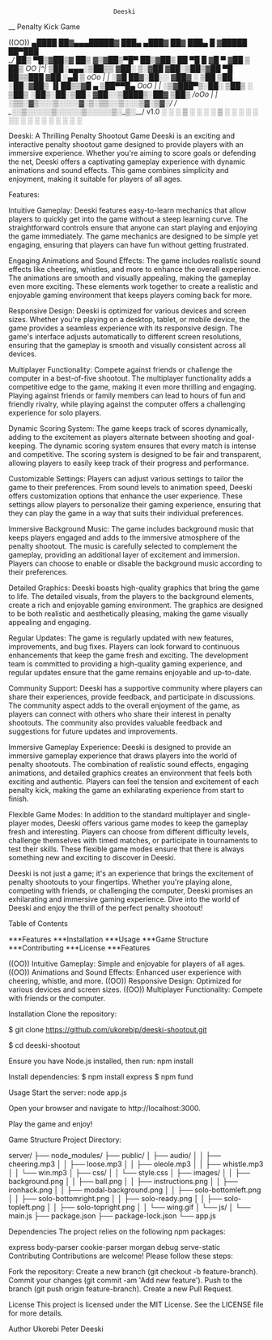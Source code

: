                                  Deeski
  __                        Penalty Kick Game
  
((OO))   ▄████  ██▓▄▄▄█████▓ ███▄ ▄███▓ ██▓ ███▄    █ ▓█████  ██▀███  
 \__/   ██▒ ▀█▒▓██▒▓  ██▒ ▓▒▓██▒▀█▀ ██▒▓██▒ ██ ▀█   █ ▓█   ▀ ▓██ ▒ ██▒      OO
  |^|  ▒██░▄▄▄░▒██▒▒ ▓██░ ▒░▓██    ▓██░▒██▒▓██  ▀█ ██▒▒███   ▓██ ░▄█ ▒      oOo
  | |  ░▓█  ██▓░██░░ ▓██▓ ░ ▒██    ▒██ ░██░▓██▒  ▐▌██▒▒▓█  ▄ ▒██▀▀█▄      OoO
  | |  ░▒▓███▀▒░██░  ▒██▒ ░ ▒██▒   ░██▒░██░▒██░   ▓██░░▒████▒░██▓ ▒██▒  /oOo 
  | |___░▒___▒_░▓____▒_░░___░_▒░___░__░░▓__░_▒░___▒_▒_░░_▒░_░░_▒▓_░▒▓░_/ /
  \______░___░__▒_░____░____░__░______░_▒_░░_░░___░_▒░_░_░__░__░▒_░_▒░__/  v1.0
       ░ ░   ░  ▒ ░  ░      ░      ░    ▒ ░   ░   ░ ░    ░     ░░   ░ 
             ░  ░                  ░    ░           ░    ░  ░   ░     


Deeski: A Thrilling Penalty Shootout Game
Deeski is an exciting and interactive penalty shootout game designed to provide players with an immersive experience. Whether you're aiming to score goals or defending the net, Deeski offers a captivating gameplay experience with dynamic animations and sound effects. This game combines simplicity and enjoyment, making it suitable for players of all ages.

Features:

Intuitive Gameplay: Deeski features easy-to-learn mechanics that allow players to quickly get into the game without a steep learning curve. The straightforward controls ensure that anyone can start playing and enjoying the game immediately. The game mechanics are designed to be simple yet engaging, ensuring that players can have fun without getting frustrated.

Engaging Animations and Sound Effects: The game includes realistic sound effects like cheering, whistles, and more to enhance the overall experience. The animations are smooth and visually appealing, making the gameplay even more exciting. These elements work together to create a realistic and enjoyable gaming environment that keeps players coming back for more.

Responsive Design: Deeski is optimized for various devices and screen sizes. Whether you're playing on a desktop, tablet, or mobile device, the game provides a seamless experience with its responsive design. The game's interface adjusts automatically to different screen resolutions, ensuring that the gameplay is smooth and visually consistent across all devices.

Multiplayer Functionality: Compete against friends or challenge the computer in a best-of-five shootout. The multiplayer functionality adds a competitive edge to the game, making it even more thrilling and engaging. Playing against friends or family members can lead to hours of fun and friendly rivalry, while playing against the computer offers a challenging experience for solo players.

Dynamic Scoring System: The game keeps track of scores dynamically, adding to the excitement as players alternate between shooting and goal-keeping. The dynamic scoring system ensures that every match is intense and competitive. The scoring system is designed to be fair and transparent, allowing players to easily keep track of their progress and performance.

Customizable Settings: Players can adjust various settings to tailor the game to their preferences. From sound levels to animation speed, Deeski offers customization options that enhance the user experience. These settings allow players to personalize their gaming experience, ensuring that they can play the game in a way that suits their individual preferences.

Immersive Background Music: The game includes background music that keeps players engaged and adds to the immersive atmosphere of the penalty shootout. The music is carefully selected to complement the gameplay, providing an additional layer of excitement and immersion. Players can choose to enable or disable the background music according to their preferences.

Detailed Graphics: Deeski boasts high-quality graphics that bring the game to life. The detailed visuals, from the players to the background elements, create a rich and enjoyable gaming environment. The graphics are designed to be both realistic and aesthetically pleasing, making the game visually appealing and engaging.

Regular Updates: The game is regularly updated with new features, improvements, and bug fixes. Players can look forward to continuous enhancements that keep the game fresh and exciting. The development team is committed to providing a high-quality gaming experience, and regular updates ensure that the game remains enjoyable and up-to-date.

Community Support: Deeski has a supportive community where players can share their experiences, provide feedback, and participate in discussions. The community aspect adds to the overall enjoyment of the game, as players can connect with others who share their interest in penalty shootouts. The community also provides valuable feedback and suggestions for future updates and improvements.

Immersive Gameplay Experience: Deeski is designed to provide an immersive gameplay experience that draws players into the world of penalty shootouts. The combination of realistic sound effects, engaging animations, and detailed graphics creates an environment that feels both exciting and authentic. Players can feel the tension and excitement of each penalty kick, making the game an exhilarating experience from start to finish.

Flexible Game Modes: In addition to the standard multiplayer and single-player modes, Deeski offers various game modes to keep the gameplay fresh and interesting. Players can choose from different difficulty levels, challenge themselves with timed matches, or participate in tournaments to test their skills. These flexible game modes ensure that there is always something new and exciting to discover in Deeski.

Deeski is not just a game; it's an experience that brings the excitement of penalty shootouts to your fingertips. Whether you're playing alone, competing with friends, or challenging the computer, Deeski promises an exhilarating and immersive gaming experience. Dive into the world of Deeski and enjoy the thrill of the perfect penalty shootout!





Table of Contents

***Features
***Installation
***Usage
***Game Structure
***Contributing
***License
***Features

((OO)) Intuitive Gameplay: Simple and enjoyable for players of all ages.
((OO)) Animations and Sound Effects: Enhanced user experience with cheering, whistle, and more.
((OO)) Responsive Design: Optimized for various devices and screen sizes.
((OO)) Multiplayer Functionality: Compete with friends or the computer.


Installation
Clone the repository:

$ git clone https://github.com/ukorebip/deeski-shootout.git

$ cd deeski-shootout


Ensure you have Node.js installed, then run:
npm install

Install dependencies:
$ npm install express
$ npm fund
  

Usage
Start the server:
node app.js


Open your browser and navigate to http://localhost:3000.

Play the game and enjoy!

Game Structure
Project Directory:


server/
├── node_modules/
├── public/
│   ├── audio/
│   │   ├── cheering.mp3
│   │   ├── loose.mp3
│   │   ├── oleole.mp3
│   │   ├── whistle.mp3
│   │   └── win.mp3
│   ├── css/
│   │   └── style.css
│   ├── images/
│   │   ├── background.png
│   │   ├── ball.png
│   │   ├── instructions.png
│   │   ├── ironhack.png
│   │   ├── modal-background.png
│   │   ├── solo-bottomleft.png
│   │   ├── solo-bottomright.png
│   │   ├── solo-ready.png
│   │   ├── solo-topleft.png
│   │   ├── solo-topright.png
│   │   └── wing.gif
│   └── js/
│       └── main.js
├── package.json
├── package-lock.json
└── app.js


Dependencies
The project relies on the following npm packages:

express
body-parser
cookie-parser
morgan
debug
serve-static
Contributing
Contributions are welcome! Please follow these steps:

Fork the repository:
Create a new branch (git checkout -b feature-branch).
Commit your changes (git commit -am 'Add new feature').
Push to the branch (git push origin feature-branch).
Create a new Pull Request.


License
This project is licensed under the MIT License. See the LICENSE file for more details.

Author
Ukorebi Peter
Deeski






